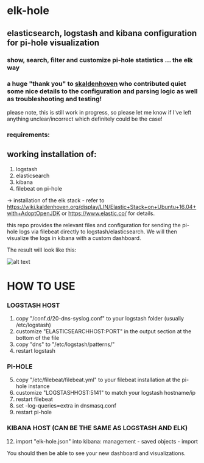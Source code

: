 # elk-hole

## elasticsearch, logstash and kibana configuration for pi-hole visualization

### show, search, filter and customize pi-hole statistics ... the elk way
### a huge "thank you" to [skaldenhoven](https://github.com/skaldenhoven) who contributed quiet some nice details to the configuration and parsing logic as well as troubleshooting and testing!



please note, this is still work in progress, so please let me know if I've left anything unclear/incorrect which definitely could be the case!

### requirements:
## working installation of:
1. logstash
2. elasticsearch
3. kibana
4. filebeat on pi-hole

-> installation of the elk stack - refer to https://wiki.kaldenhoven.org/display/LIN/Elastic+Stack+on+Ubuntu+16.04+with+AdoptOpenJDK or https://www.elastic.co/ for details.


this repo provides the relevant files and configuration for sending the pi-hole logs via filebeat directly to logstash/elasticsearch. We will then visualize the logs in kibana with a custom dashboard.

The result will look like this:

![alt text](https://github.com/nin9s/elk-hole/blob/master/dash.PNG)

  
# HOW TO USE 
 
### LOGSTASH HOST 
1. copy "/conf.d/20-dns-syslog.conf" to your logstash folder (usually /etc/logstash)
2. customize "ELASTICSEARCHHOST:PORT" in the output section at the bottom of the file
3. copy "dns" to "/etc/logstash/patterns/"
4. restart logstash

### PI-HOLE
5. copy "/etc/filebeat/filebeat.yml" to your filebeat installation at the pi-hole instance
6. customize "LOGSTASHHOST:5141" to match your logstash hostname/ip
7. restart filebeat
9. set -log-queries=extra in dnsmasq.conf
11. restart pi-hole

### KIBANA HOST (CAN BE THE SAME AS LOGSTASH AND ELK)
12. import "elk-hole.json" into kibana: management - saved objects - import



You should then be able to see your new dashboard and visualizations.

